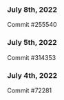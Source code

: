 ### July 8th, 2022

Commit #255540

### July 5th, 2022

Commit #314353


### July 4th, 2022

Commit #72281
